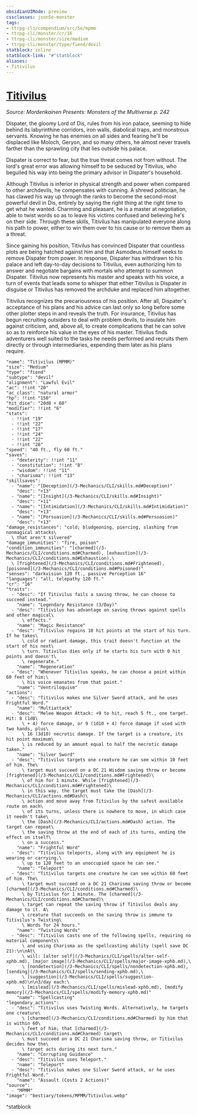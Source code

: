 ```yaml
---
obsidianUIMode: preview
cssclasses: json5e-monster
tags:
- ttrpg-cli/compendium/src/5e/mpmm
- ttrpg-cli/monster/cr/16
- ttrpg-cli/monster/size/medium
- ttrpg-cli/monster/type/fiend/devil
statblock: inline
statblock-link: "#^statblock"
aliases:
- Titivilus
---
```

# [Titivilus](3-Mechanics\CLI\bestiary\npc/titivilus-mpmm.md)
*Source: Mordenkainen Presents: Monsters of the Multiverse p. 242*  

Dispater, the gloomy Lord of Dis, rules from his iron palace, seeming to hide behind its labyrinthine corridors, iron walls, diabolical traps, and monstrous servants. Knowing he has enemies on all sides and fearing he'll be displaced like Moloch, Geryon, and so many others, he almost never travels farther than the sprawling city that lies outside his palace.

Dispater is correct to fear, but the true threat comes not from without. The lord's great error was allowing himself to be seduced by Titivilus, who beguiled his way into being the primary advisor in Dispater's household.

Although Titivilus is inferior in physical strength and power when compared to other archdevils, he compensates with cunning. A shrewd politician, he has clawed his way up through the ranks to become the second-most powerful devil in Dis, entirely by saying the right thing at the right time to get what he wanted. Charming and pleasant, he is a master at negotiation, able to twist words so as to leave his victims confused and believing he's on their side. Through these skills, Titivilus has manipulated everyone along his path to power, either to win them over to his cause or to remove them as a threat.

Since gaining his position, Titivilus has convinced Dispater that countless plots are being hatched against him and that Asmodeus himself seeks to remove Dispater from power. In response, Dispater has withdrawn to his palace and left day-to-day decisions to Titivilus, even authorizing him to answer and negotiate bargains with mortals who attempt to summon Dispater. Titivilus now represents his master and speaks with his voice, a turn of events that leads some to whisper that either Titivilus is Dispater in disguise or Titivilus has removed the archduke and replaced him altogether.

Titivilus recognizes the precariousness of his position. After all, Dispater's acceptance of his plans and his advice can last only so long before some other plotter steps in and reveals the truth. For insurance, Titivilus has begun recruiting outsiders to deal with problem devils, to insulate him against criticism, and, above all, to create complications that he can solve so as to reinforce his value in the eyes of his master. Titivilus finds adventurers well suited to the tasks he needs performed and recruits them directly or through intermediaries, expending them later as his plans require.

```statblock
"name": "Titivilus (MPMM)"
"size": "Medium"
"type": "fiend"
"subtype": "devil"
"alignment": "Lawful Evil"
"ac": !!int "20"
"ac_class": "natural armor"
"hp": !!int "150"
"hit_dice": "20d8 + 60"
"modifier": !!int "6"
"stats":
  - !!int "19"
  - !!int "22"
  - !!int "17"
  - !!int "24"
  - !!int "22"
  - !!int "26"
"speed": "40 ft., fly 60 ft."
"saves":
  - "dexterity": !!int "11"
  - "constitution": !!int "8"
  - "wisdom": !!int "11"
  - "charisma": !!int "13"
"skillsaves":
  - "name": "[Deception](/3-Mechanics/CLI/skills.md#Deception)"
    "desc": "+13"
  - "name": "[Insight](/3-Mechanics/CLI/skills.md#Insight)"
    "desc": "+11"
  - "name": "[Intimidation](/3-Mechanics/CLI/skills.md#Intimidation)"
    "desc": "+13"
  - "name": "[Persuasion](/3-Mechanics/CLI/skills.md#Persuasion)"
    "desc": "+13"
"damage_resistances": "cold; bludgeoning, piercing, slashing from nonmagical attacks\
  \ that aren't silvered"
"damage_immunities": "fire, poison"
"condition_immunities": "[charmed](/3-Mechanics/CLI/conditions.md#Charmed), [exhaustion](/3-Mechanics/CLI/conditions.md#Exhaustion),\
  \ [frightened](/3-Mechanics/CLI/conditions.md#Frightened), [poisoned](/3-Mechanics/CLI/conditions.md#Poisoned)"
"senses": "darkvision 120 ft., passive Perception 16"
"languages": "all, telepathy 120 ft."
"cr": "16"
"traits":
  - "desc": "If Titivilus fails a saving throw, he can choose to succeed instead."
    "name": "Legendary Resistance (3/Day)"
  - "desc": "Titivilus has advantage on saving throws against spells and other magical\
      \ effects."
    "name": "Magic Resistance"
  - "desc": "Titivilus regains 10 hit points at the start of his turn. If he takes\
      \ cold or radiant damage, this trait doesn't function at the start of his next\
      \ turn. Titivilus dies only if he starts his turn with 0 hit points and doesn't\
      \ regenerate."
    "name": "Regeneration"
  - "desc": "Whenever Titivilus speaks, he can choose a point within 60 feet of him;\
      \ his voice emanates from that point."
    "name": "Ventriloquism"
"actions":
  - "desc": "Titivilus makes one Silver Sword attack, and he uses Frightful Word."
    "name": "Multiattack"
  - "desc": "Melee Weapon Attack: +9 to hit, reach 5 ft., one target. Hit: 8 (1d8\
      \ + 4) force damage, or 9 (1d10 + 4) force damage if used with two hands, plus\
      \ 16 (3d10) necrotic damage. If the target is a creature, its hit point maximum\
      \ is reduced by an amount equal to half the necrotic damage taken."
    "name": "Silver Sword"
  - "desc": "Titivilus targets one creature he can see within 10 feet of him. The\
      \ target must succeed on a DC 21 Wisdom saving throw or become [frightened](/3-Mechanics/CLI/conditions.md#Frightened)\
      \ of him for 1 minute. While [frightened](/3-Mechanics/CLI/conditions.md#Frightened)\
      \ in this way, the target must take the [Dash](/3-Mechanics/CLI/actions.md#Dash)\
      \ action and move away from Titivilus by the safest available route on each\
      \ of its turns, unless there is nowhere to move, in which case it needn't take\
      \ the [Dash](/3-Mechanics/CLI/actions.md#Dash) action. The target can repeat\
      \ the saving throw at the end of each of its turns, ending the effect on itself\
      \ on a success."
    "name": "Frightful Word"
  - "desc": "Titivilus teleports, along with any equipment he is wearing or carrying,\
      \ up to 120 feet to an unoccupied space he can see."
    "name": "Teleport"
  - "desc": "Titivilus targets one creature he can see within 60 feet of him. The\
      \ target must succeed on a DC 21 Charisma saving throw or become [charmed](/3-Mechanics/CLI/conditions.md#Charmed)\
      \ by Titivilus for 1 minute. The [charmed](/3-Mechanics/CLI/conditions.md#Charmed)\
      \ target can repeat the saving throw if Titivilus deals any damage to it. A\
      \ creature that succeeds on the saving throw is immune to Titivilus's Twisting\
      \ Words for 24 hours."
    "name": "Twisting Words"
  - "desc": "Titivilus casts one of the following spells, requiring no material components\
      \ and using Charisma as the spellcasting ability (spell save DC 21):\n\nAt\
      \ will: [alter self](/3-Mechanics/CLI/spells/alter-self-xphb.md), [major image](/3-Mechanics/CLI/spells/major-image-xphb.md),\
      \ [nondetection](/3-Mechanics/CLI/spells/nondetection-xphb.md), [sending](/3-Mechanics/CLI/spells/sending-xphb.md),\
      \ [suggestion](/3-Mechanics/CLI/spells/suggestion-xphb.md)\n\n3/day each:\
      \ [mislead](/3-Mechanics/CLI/spells/mislead-xphb.md), [modify memory](/3-Mechanics/CLI/spells/modify-memory-xphb.md)"
    "name": "Spellcasting"
"legendary_actions":
  - "desc": "Titivilus uses Twisting Words. Alternatively, he targets one creature\
      \ [charmed](/3-Mechanics/CLI/conditions.md#Charmed) by him that is within 60\
      \ feet of him; that [charmed](/3-Mechanics/CLI/conditions.md#Charmed) target\
      \ must succeed on a DC 21 Charisma saving throw, or Titivilus decides how the\
      \ target acts during its next turn."
    "name": "Corrupting Guidance"
  - "desc": "Titivilus uses Teleport."
    "name": "Teleport"
  - "desc": "Titivilus makes one Silver Sword attack, or he uses Frightful Word."
    "name": "Assault (Costs 2 Actions)"
"source":
  - "MPMM"
"image": "bestiary/tokens/MPMM/Titivilus.webp"
```
^statblock